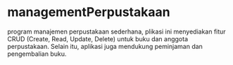 # managementPerpustakaan
program manajemen perpustakaan sederhana, plikasi ini menyediakan fitur CRUD (Create, Read, Update, Delete) untuk buku dan anggota perpustakaan. Selain itu, aplikasi juga mendukung peminjaman dan pengembalian buku.
